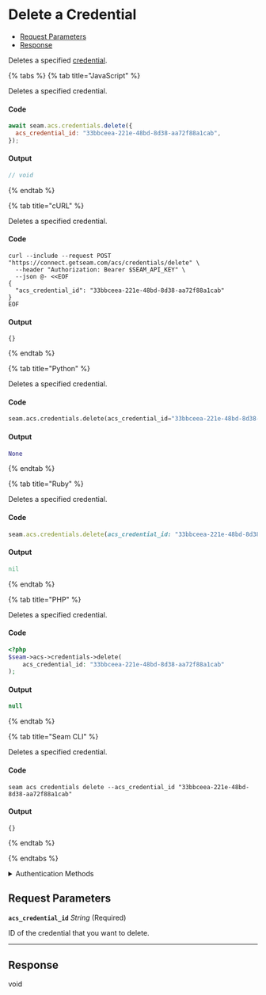 # Delete a Credential

- [Request Parameters](#request-parameters)
- [Response](#response)

Deletes a specified [credential](../../../capability-guides/access-systems/managing-credentials.md).


{% tabs %}
{% tab title="JavaScript" %}

Deletes a specified credential.

#### Code

```javascript
await seam.acs.credentials.delete({
  acs_credential_id: "33bbceea-221e-48bd-8d38-aa72f88a1cab",
});
```

#### Output

```javascript
// void
```
{% endtab %}

{% tab title="cURL" %}

Deletes a specified credential.

#### Code

```curl
curl --include --request POST "https://connect.getseam.com/acs/credentials/delete" \
  --header "Authorization: Bearer $SEAM_API_KEY" \
  --json @- <<EOF
{
  "acs_credential_id": "33bbceea-221e-48bd-8d38-aa72f88a1cab"
}
EOF
```

#### Output

```curl
{}
```
{% endtab %}

{% tab title="Python" %}

Deletes a specified credential.

#### Code

```python
seam.acs.credentials.delete(acs_credential_id="33bbceea-221e-48bd-8d38-aa72f88a1cab")
```

#### Output

```python
None
```
{% endtab %}

{% tab title="Ruby" %}

Deletes a specified credential.

#### Code

```ruby
seam.acs.credentials.delete(acs_credential_id: "33bbceea-221e-48bd-8d38-aa72f88a1cab")
```

#### Output

```ruby
nil
```
{% endtab %}

{% tab title="PHP" %}

Deletes a specified credential.

#### Code

```php
<?php
$seam->acs->credentials->delete(
    acs_credential_id: "33bbceea-221e-48bd-8d38-aa72f88a1cab"
);
```

#### Output

```php
null
```
{% endtab %}

{% tab title="Seam CLI" %}

Deletes a specified credential.

#### Code

```seam_cli
seam acs credentials delete --acs_credential_id "33bbceea-221e-48bd-8d38-aa72f88a1cab"
```

#### Output

```seam_cli
{}
```
{% endtab %}

{% endtabs %}


<details>

<summary>Authentication Methods</summary>

- API key
- Personal access token
  <br>Must also include the `seam-workspace` header in the request.

To learn more, see [Authentication](https://docs.seam.co/latest/api/authentication).
</details>

## Request Parameters

**`acs_credential_id`** *String* (Required)

ID of the credential that you want to delete.

---


## Response

void

